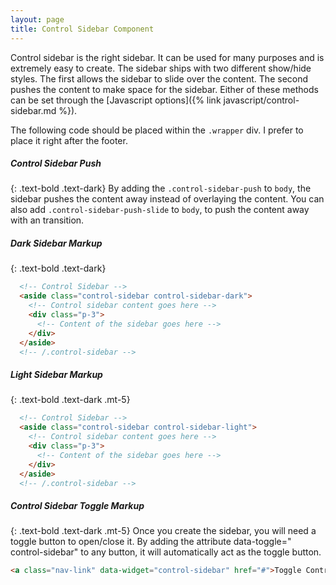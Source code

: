 ```yaml
---
layout: page
title: Control Sidebar Component
---
```


Control sidebar is the right sidebar. It can be used for many purposes and is extremely easy to create. The sidebar
ships with two different show/hide styles. The first allows the sidebar to slide over the content. The second pushes the
content to make space for the sidebar. Either of these methods can be set through the [Javascript options]({% link
javascript/control-sidebar.md %}).

The following code should be placed within the `.wrapper` div. I prefer to place it right after the footer.

##### Control Sidebar Push

{: .text-bold .text-dark}
By adding the `.control-sidebar-push` to `body`, the sidebar pushes the content away instead of overlaying the content.
You can also add `.control-sidebar-push-slide` to `body`, to push the content away with an transition.

##### Dark Sidebar Markup

{: .text-bold .text-dark}

```html
  <!-- Control Sidebar -->
  <aside class="control-sidebar control-sidebar-dark">
    <!-- Control sidebar content goes here -->
    <div class="p-3">
      <!-- Content of the sidebar goes here -->
    </div>
  </aside>
  <!-- /.control-sidebar -->
```

##### Light Sidebar Markup

{: .text-bold .text-dark .mt-5}

```html
  <!-- Control Sidebar -->
  <aside class="control-sidebar control-sidebar-light">
    <!-- Control sidebar content goes here -->
    <div class="p-3">
      <!-- Content of the sidebar goes here -->
    </div>
  </aside>
  <!-- /.control-sidebar -->
```

##### Control Sidebar Toggle Markup

{: .text-bold .text-dark .mt-5}
Once you create the sidebar, you will need a toggle button to open/close it. By adding the attribute data-toggle="
control-sidebar" to any button, it will automatically act as the toggle button.

```html
<a class="nav-link" data-widget="control-sidebar" href="#">Toggle Control Sidebar</a>
```
